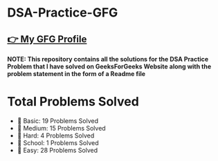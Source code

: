 # DSA-Practice-GFG

 ## [👉 My GFG Profile](https://auth.geeksforgeeks.org/user/vishutyagi7/)

**NOTE: This repository contains all the solutions for the DSA Practice Problem that I have solved on GeeksForGeeks Website along with the problem statement in the form of a Readme file**

 # Total Problems Solved

- 📂 Basic: 19 Problems Solved
- 📂 Medium: 15 Problems Solved
- 📂 Hard: 4 Problems Solved
- 📂 School: 1 Problems Solved
- 📂 Easy: 28 Problems Solved
